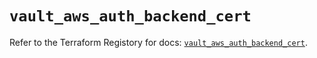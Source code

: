 # `vault_aws_auth_backend_cert`

Refer to the Terraform Registory for docs: [`vault_aws_auth_backend_cert`](https://registry.terraform.io/providers/hashicorp/vault/3.22.0/docs/resources/aws_auth_backend_cert).

